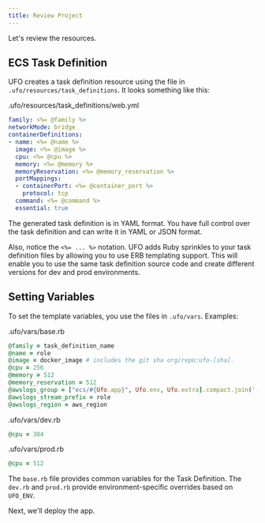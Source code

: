 ```yaml
---
title: Review Project
---
```


Let's review the resources.

## ECS Task Definition

UFO creates a task definition resource using the file in `.ufo/resources/task_definitions`. It looks something like this:

.ufo/resources/task_definitions/web.yml

```yaml
family: <%= @family %>
networkMode: bridge
containerDefinitions:
- name: <%= @name %>
  image: <%= @image %>
  cpu: <%= @cpu %>
  memory: <%= @memory %>
  memoryReservation: <%= @memory_reservation %>
  portMappings:
  - containerPort: <%= @container_port %>
    protocol: tcp
  command: <%= @command %>
  essential: true
```

The generated task definition is in YAML format. You have full control over the task definition and can write it in YAML or JSON format.

Also, notice the `<%= ... %>` notation. UFO adds Ruby sprinkles to your task definition files by allowing you to use ERB templating support.  This will enable you to use the same task definition source code and create different versions for dev and prod environments.

## Setting Variables

To set the template variables, you use the files in `.ufo/vars`. Examples:

.ufo/vars/base.rb

```ruby
@family = task_definition_name
@name = role
@image = docker_image # includes the git sha org/repo:ufo-[sha].
@cpu = 256
@memory = 512
@memory_reservation = 512
@awslogs_group = ["ecs/#{Ufo.app}", Ufo.env, Ufo.extra].compact.join('-')
@awslogs_stream_prefix = role
@awslogs_region = aws_region
```

.ufo/vars/dev.rb

```ruby
@cpu = 384
```

.ufo/vars/prod.rb

```ruby
@cpu = 512
```

The `base.rb` file provides common variables for the Task Definition. The `dev.rb` and `prod.rb` provide environment-specific overrides based on `UFO_ENV`.

Next, we'll deploy the app.

